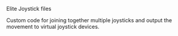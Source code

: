 Elite Joystick files

Custom code for joining together multiple joysticks and output the movement to virtual joystick devices.

